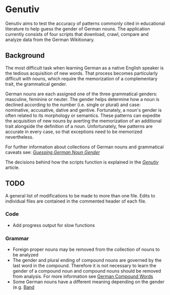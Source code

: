 # Genutiv #
Genutiv aims to test the accuracy of patterns commonly cited in educational literature to help guess the gender of German nouns. The application currently consists of four scripts that download, crawl, compare and analyze data from the German Wikitionary.

## Background ##
The most difficult task when learning German as a native English speaker is the tedious acquisition of new words. That process becomes particularly difficult with nouns, which require the memorization of a complementary trait, the grammatical gender.

German nouns are each assigned one of the three grammatical genders: masculine, feminine or neuter. The gender helps determine how a noun is declined according to the number (i.e. single or plural) and case: nominative, accusative, dative and gentive. Fortunately, a noun's gender is often related to its morphology or semantics. These patterns can expedite the acquisition of new nouns by averting the memorization of an additional trait alongside the definition of a noun. Unfortunately, few patterns are accurate in every case, so that exceptions need to be memorized nevertheless.

For further information about collections of German nouns and grammatical caveats see: *[Guessing German Noun Gender](http://pamolloy.dyndns.org/blog/2011/08/16/gender/)*

The decisions behind how the scripts function is explained in the *[Genutiv](http://pamolloy.dyndns.org/project/genutiv/)* article.

## TODO ##
A general list of modifications to be made to more than one file. Edits to individual files are contained in the commented header of each file.

### Code ###
*   Add progress output for slow functions

### Grammar ###
*   Foreign proper nouns may be removed from the collection of nouns to be analyzed
*   The gender and plural ending of compound nouns are governed by the last word in the compound. Therefore it is not necessary to learn the gender of a compound noun and compound nouns should be removed from analysis. For more information see [German Compound Words](http://german.about.com/od/nounsandcases/a/German-Compound-Words.html)
*   Some German nouns have a different meaning depending on the gender (e.g. [Band](http://www.dict.cc/?s=Band)

